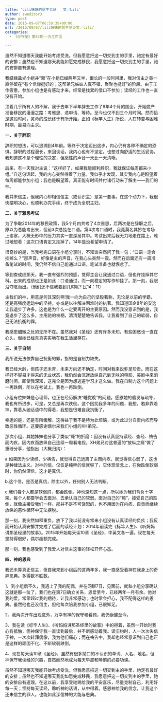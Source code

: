 ```yaml
---
title: 'Lili姊妹的信主见证   文／Lili'
author: sweditor3
type: post
date: 2015-09-07T06:59:39+00:00
url: /2015/09/07/lili姊妹的信主见证文／lili/
categories:
  - 《＠守望》第82期——为主而活

---
```

虽然不知道哪天我能开始考虑受洗，但我愿意把这一切交到主的手里，祂定有最好的安排；虽然也不知道哪天我能如愿完成移民，我愿意把这一切交到主的手里，祂的安排自有道理。 

<!--more-->

我结缘盐光小组并&ldquo;赖&rdquo;在小组已经两年又半，很长的一段时间里，我对信主之事一直停留在&ldquo;有个信仰挺好的；这帮弟兄姊妹人真不错，聚聚也挺好&rdquo;的阶段。由于工作疲惫，参加小组也是有感动才来，经常是找累的借口不参加；读经的工作也一直没有开始。 

顶着几乎所有人的不解，我于去年下半年辞去工作了8年4个月的国企，开始脱产准备移民的漫漫之路：考雅思、递申请、等待。至今也仅不到三个月时间。然而恰是这段时间，灵命的成长终于有所开始。正如《标竿人生》所说，人在转变与困难时期，最易向主求。 

**一、关于辞职** 

辞职的想法，可以追溯到4年前。等终于决定迈出这步，内心仍有各种不确定的恐惧。辞职的过程漫长，来回谈话，我内心也有不坚定，也想过向舒适的生活妥协。我知道这不是个理性的决定，但感性的声音一天比一天清晰。 

后来，有一天我对主说：&ldquo;这样好了，如果我能顺利辞职，我就保证每周都来小组。&rdquo;自这句话起，我的内心突然得着了力量。我似乎才发现，其实我内心是盼望着每周都能参加小组；我也是盼望着，真正能有时间并付诸行动来了解主&mdash;&mdash;我们的神。 

我并未信主，但我内心却相信信主（或认识主）是第一要事。在这个动力下，我很快摆明决心，也顺利办完手续，终于成为全职主妇。 

**二、关于雅思考试** 

为了争取2014年的移民政策，我5个月内共考了4次雅思，后两次是在辞职之后。原以为总能考出来，但前3次总挂在口语。第4次考口语时，我竟莫名其妙在考场上语塞，大概无形中的压力其实一直深居其中。考试出来后我无力地走在路上，难过地想着：这次口语肯定又挂掉了，14年是没希望申请了。 

很奇妙的是，当我考完口语在小组分享时，不知谁突然问了我一句：&ldquo;口语一定会挂掉么？&rdquo;那声音，好像是主的声音，在我心头突然一震。然而在后面还有一周准备笔试的时间，我仍然不信自己能通过口语，笔试准备也就懈怠了。 

等到查成绩那天，我一直有强烈的预感，觉得主会让我通过口语，但也许挂掉其它科。出来的成绩也正是如此：口语通过，而一向稳定的写作却挂了。那一刻，我眼泪夺眶而出。（他们还不信我要到几时呢? 民14：11） 

主我们的神，用意是何其深刻啊!我一向为自己的坚毅著称，无论是以前的学霸，还是高强度运动中的坚持，亦或是以往解决困难时的执著。我知道国企8年的安逸让我退步了许多，这也是为什么一定要离开的主要原因。然而我没意识到的是，我竟退步了这么多。主用祂的权柄，清清楚楚地告诉我，让我看到了自己的软弱，自己无法抗衡的罪。 

我感恩细微之处的无所不在。虽然我对《圣经》还有许多未知，有些困惑也一直在心头，但祂已经真真实实地在我生活里存在。 

**三、关于自制** 

我所说无法依靠自己抗衡的罪，指的是自制力缺失。 

我已经大龄，但孩子还未育，未来方向还不确定，时间对我来说弥足珍贵。而在这样好不容易才得来的无业状态，我仍然会沉迷放纵自己到无味的电影、美剧中来消磨时间，即使我深知，这完全是因为想逃避学习才这么做。我在自制力这个问题上一再跌倒，所以在考试上，我也一再跌倒。 

小组有位姊妹是心理师，也正在经历解决&ldquo;睡觉晚&rdquo;的问题。感恩她的启发与疏导，我也有所进步，可是，又总是再次跌倒。这个困扰我多年的问题，我想，若非靠着神，靠着从祂话语中的得着，我想是很难自我抗衡了。 

幸运的是，还是有所缓解。这得益于我不是特为此烦恼，或为此过分自责内疚而导致恶性循环。这要感谢偶尔来我们小组的XH弟兄。
	  
那次小组，其她姊妹也分享了类似&ldquo;瘾&rdquo;的折磨：因没有认真坚持读经、查经、祷告而内疚，因内疚而放纵自己连续一周看电视。XH弟兄对这普遍的&ldquo;放纵之瘾&rdquo;做了重磅分享，他指出（大概归纳）： 

a.如果因为少读经、少祷告，就觉得自己远离了主而内疚，就觉得信心弱了，这也是种律法主义。对神的信，仅仅是纯粹的信就够了，它体现信念上，在你跌倒软弱时，你仍然深信，这才是真信。 

b.这个信，是否是真信，除主以外，任何别人无法判断。 

c.我们每个人都是软弱的，都会跌倒。神也深知这一点，所以祂为我们背负十字架。每个人都要学会去面对、去承认自己的软弱。面对自己的&ldquo;瘾&rdquo;，接受自己的跌倒，就像主接受我们一样。那并不是不可饶恕的，也不用因为在内疚、自责而继续放纵的恶性循环中无法摆脱。 

那一刻，我突然如释重负。放下了我以前没有常来小组没有认真读经的负疚；我反而开始认真安排并完成了后面的读经计划：2014年前读完《标竿人生》、《听妈妈讲那圣经里的故事》。2015年开始每天读10章《圣经》，中英文各一遍。现在每天坚持得很好，偶尔超额完成。 

那一刻，我也感受到了我爱人对信主这事的轻松开怀心态。 

**四、神的恩典** 

我还未算真正信主，但自我来到小组后的这两年多，我一直感受着神在我身上的奇异恩典。多得数不胜数。 

1、到小组后不久，我遇上了我的配偶，并在网聊7日，见面前，就和小组分享确认这就是那一位了。我们也在第7日确立关系，恩爱至今，已经两年一月有余。他对我的爱，常常超过我的期待，让我非常感动；也时常会担心，我不配得这样的恩典。虽然他也还没信主，但他每次陪我参加小组，已很知足。 

2、我两次开车出现意外，万幸有神的保守和看顾，我仍康健至今。 

3、我在读《标竿人生》、《听妈妈讲那圣经里的故事》中的得着，虽然一开始时我心有抵触，但神保守我一直读到最后，并不断感动着我。读旧约时，人一次次失信于神，一次次转拜偶像，我为他们痛心；而在祷告中，我却也经常意识到自己也正是这样的顽固不化、不断软弱跌倒。 

4、现在每天读10章《圣经》，虽然有很多拗口的不认识的单词、人名、地名，但神保守我读经的兴趣，自然而然地成为每天早晨和睡前的必要功课。 

虽然不知道哪天我能开始考虑受洗，但我愿意把这一切交到主的手里，祂定有最好的安排；虽然也不知道哪天我能如愿完成移民，我愿意把这一切交到主的手里，祂的安排自有道理。在这以前，我享受祂赐给我的平安喜乐，尽量克制自己，利用好每一天；坚持每天读经，聆听神的话语，从中得着。感恩神给我的信念，让我这个还未信主的罪人，也能如此深信神的大能与恩典。